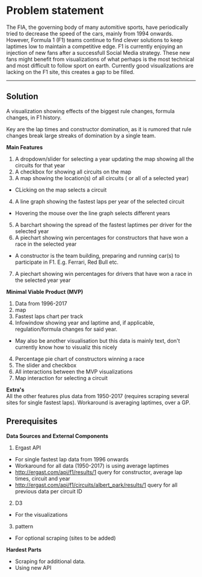 # Problem statement

The FIA, the governing body of many automitive sports, have periodically tried to decrease the speed of the cars, mainly from 1994 onwards. However, Formula 1 (F1) teams continue to find clever solutions to keep laptimes low to maintain a competitive edge. F1 is currently enjoying an injection of new fans after a successfull Social Media strategy. These new fans might benefit from visualizations of what perhaps is the most technical and most difficult to follow sport on earth. Currently good visualizations are lacking on the F1 site, this creates a gap to be filled.

****

## Solution

A visualization showing effects of the biggest rule changes, formula changes, in F1 history.

Key are the lap times and constructor domination, as it is rumored that rule changes break large streaks of domination by a single team.

**Main Features**
1. A dropdown/slider for selecting a year updating the map showing all the circuits for that year
2. A checkbox for showing all circuits on the map
3. A map showing the location(s) of all circuits ( or all of a selected year)
* CLicking on the map selects a circuit
4. A line graph showing the fastest laps per year of the selected circuit
* Hovering the mouse over the line graph selects different years
5. A barchart showing the spread of the fastest laptimes per driver for the selected year
6. A piechart showing win percentages for constructors that have won a race in the selected year
* A constructor is the team building, preparing and running car(s) to participate in F1. E.g. Ferrari, Red Bull etc.
7. A piechart showing win percentages for drivers that have won a race in the selected year year

**Minimal Viable Product (MVP)**
1. Data from 1996-2017
2. map
3. Fastest laps chart per track
4. Infowindow showing year and laptime and, if applicable, regulation/formula changes for said year.
* May also be another visualisation but this data is mainly text, don't currently know how to visualiz this nicely
4. Percentage pie chart of constructors winning a race
5. The slider and checkbox
6. All interactions between the MVP visualizations
7. Map interaction for selecting a circuit

**Extra's**\
 All the other features plus data from 1950-2017 (requires scraping several sites for single fastest laps).
 Workaround is averaging laptimes, over a GP.
 
 ## Prerequisites

**Data Sources and External Components**
1. Ergast API
* For single fastest lap data from 1996 onwards
* Workaround for all data (1950-2017) is using average laptimes
* http://ergast.com/api/f1/results/1 query for constructor, average lap times, circuit and year
* http://ergast.com/api/f1/circuits/albert_park/results/1 query for all previous data per circuit ID
2. D3
* For the visualizations
3. pattern
* For optional scraping (sites to be added)

**Hardest Parts**
* Scraping for additional data.
* Using new API

